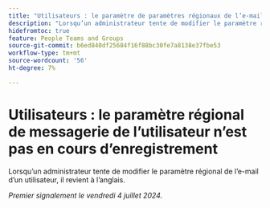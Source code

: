 ```yaml
---
title: "Utilisateurs : le paramètre de paramètres régionaux de l’e-mail de l’utilisateur n’est pas enregistré"
description: "Lorsqu’un administrateur tente de modifier le paramètre régional de l’e-mail d’un utilisateur, il revient à l’anglais."
hidefromtoc: true
feature: People Teams and Groups
source-git-commit: b6ed840df25684f16f88bc30fe7a8138e37fbe53
workflow-type: tm+mt
source-wordcount: '56'
ht-degree: 7%

---
```



# Utilisateurs : le paramètre régional de messagerie de l’utilisateur n’est pas en cours d’enregistrement

Lorsqu’un administrateur tente de modifier le paramètre régional de l’e-mail d’un utilisateur, il revient à l’anglais.

_Premier signalement le vendredi 4 juillet 2024._
